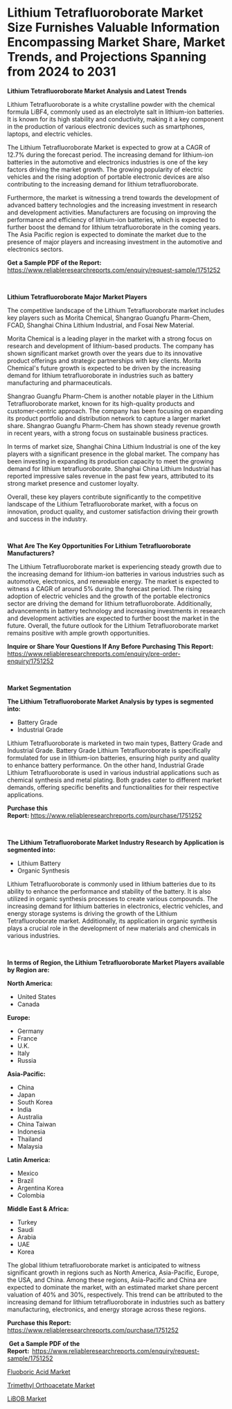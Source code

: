 <p><h1>Lithium Tetrafluoroborate Market Size Furnishes Valuable Information Encompassing Market Share, Market Trends, and Projections Spanning from 2024 to 2031</h1></p><p><strong>Lithium Tetrafluoroborate Market Analysis and Latest Trends</strong></p>
<p><p>Lithium Tetrafluoroborate is a white crystalline powder with the chemical formula LiBF4, commonly used as an electrolyte salt in lithium-ion batteries. It is known for its high stability and conductivity, making it a key component in the production of various electronic devices such as smartphones, laptops, and electric vehicles.</p><p>The Lithium Tetrafluoroborate Market is expected to grow at a CAGR of 12.7% during the forecast period. The increasing demand for lithium-ion batteries in the automotive and electronics industries is one of the key factors driving the market growth. The growing popularity of electric vehicles and the rising adoption of portable electronic devices are also contributing to the increasing demand for lithium tetrafluoroborate.</p><p>Furthermore, the market is witnessing a trend towards the development of advanced battery technologies and the increasing investment in research and development activities. Manufacturers are focusing on improving the performance and efficiency of lithium-ion batteries, which is expected to further boost the demand for lithium tetrafluoroborate in the coming years. The Asia Pacific region is expected to dominate the market due to the presence of major players and increasing investment in the automotive and electronics sectors.</p></p>
<p><strong>Get a Sample PDF of the Report:&nbsp;</strong> <a href="https://www.reliableresearchreports.com/enquiry/request-sample/1751252">https://www.reliableresearchreports.com/enquiry/request-sample/1751252</a></p>
<p>&nbsp;</p>
<p><strong>Lithium Tetrafluoroborate Major Market Players</strong></p>
<p><p>The competitive landscape of the Lithium Tetrafluoroborate market includes key players such as Morita Chemical, Shangrao Guangfu Pharm-Chem, FCAD, Shanghai China Lithium Industrial, and Fosai New Material. </p><p>Morita Chemical is a leading player in the market with a strong focus on research and development of lithium-based products. The company has shown significant market growth over the years due to its innovative product offerings and strategic partnerships with key clients. Morita Chemical's future growth is expected to be driven by the increasing demand for lithium tetrafluoroborate in industries such as battery manufacturing and pharmaceuticals.</p><p>Shangrao Guangfu Pharm-Chem is another notable player in the Lithium Tetrafluoroborate market, known for its high-quality products and customer-centric approach. The company has been focusing on expanding its product portfolio and distribution network to capture a larger market share. Shangrao Guangfu Pharm-Chem has shown steady revenue growth in recent years, with a strong focus on sustainable business practices.</p><p>In terms of market size, Shanghai China Lithium Industrial is one of the key players with a significant presence in the global market. The company has been investing in expanding its production capacity to meet the growing demand for lithium tetrafluoroborate. Shanghai China Lithium Industrial has reported impressive sales revenue in the past few years, attributed to its strong market presence and customer loyalty.</p><p>Overall, these key players contribute significantly to the competitive landscape of the Lithium Tetrafluoroborate market, with a focus on innovation, product quality, and customer satisfaction driving their growth and success in the industry.</p></p>
<p>&nbsp;</p>
<p><strong>What Are The Key Opportunities For Lithium Tetrafluoroborate Manufacturers?</strong></p>
<p><p>The Lithium Tetrafluoroborate market is experiencing steady growth due to the increasing demand for lithium-ion batteries in various industries such as automotive, electronics, and renewable energy. The market is expected to witness a CAGR of around 5% during the forecast period. The rising adoption of electric vehicles and the growth of the portable electronics sector are driving the demand for lithium tetrafluoroborate. Additionally, advancements in battery technology and increasing investments in research and development activities are expected to further boost the market in the future. Overall, the future outlook for the Lithium Tetrafluoroborate market remains positive with ample growth opportunities.</p></p>
<p><strong>Inquire or Share Your Questions If Any Before Purchasing This Report:</strong> <a href="https://www.reliableresearchreports.com/enquiry/pre-order-enquiry/1751252">https://www.reliableresearchreports.com/enquiry/pre-order-enquiry/1751252</a></p>
<p>&nbsp;</p>
<p><strong>Market Segmentation</strong></p>
<p><strong>The Lithium Tetrafluoroborate Market Analysis by types is segmented into:</strong></p>
<p><ul><li>Battery Grade</li><li>Industrial Grade</li></ul></p>
<p><p>Lithium Tetrafluoroborate is marketed in two main types, Battery Grade and Industrial Grade. Battery Grade Lithium Tetrafluoroborate is specifically formulated for use in lithium-ion batteries, ensuring high purity and quality to enhance battery performance. On the other hand, Industrial Grade Lithium Tetrafluoroborate is used in various industrial applications such as chemical synthesis and metal plating. Both grades cater to different market demands, offering specific benefits and functionalities for their respective applications.</p></p>
<p><strong>Purchase this Report:&nbsp;</strong><a href="https://www.reliableresearchreports.com/purchase/1751252">https://www.reliableresearchreports.com/purchase/1751252</a></p>
<p>&nbsp;</p>
<p><strong>The Lithium Tetrafluoroborate Market Industry Research by Application is segmented into:</strong></p>
<p><ul><li>Lithium Battery</li><li>Organic Synthesis</li></ul></p>
<p><p>Lithium Tetrafluoroborate is commonly used in lithium batteries due to its ability to enhance the performance and stability of the battery. It is also utilized in organic synthesis processes to create various compounds. The increasing demand for lithium batteries in electronics, electric vehicles, and energy storage systems is driving the growth of the Lithium Tetrafluoroborate market. Additionally, its application in organic synthesis plays a crucial role in the development of new materials and chemicals in various industries.</p></p>
<p>&nbsp;</p>
<p><strong>In terms of Region, the Lithium Tetrafluoroborate Market Players available by Region are:</strong></p>
<p>
    <p> <strong> North America: </strong>
        <ul>
            <li>United States</li>
            <li>Canada</li>
        </ul>
        </p> 
    <p> <strong> Europe: </strong>
        <ul>
            <li>Germany</li>
            <li>France</li>
            <li>U.K.</li>
            <li>Italy</li>
            <li>Russia</li>
        </ul>
        </p> 
    <p> <strong> Asia-Pacific: </strong>
        <ul>
            <li>China</li>
            <li>Japan</li>
            <li>South Korea</li>
            <li>India</li>
            <li>Australia</li>
            <li>China Taiwan</li>
            <li>Indonesia</li>
            <li>Thailand</li>
            <li>Malaysia</li>
        </ul>
        </p> 
    <p> <strong> Latin America: </strong>
        <ul>
            <li>Mexico</li>
            <li>Brazil</li>
            <li>Argentina Korea</li>
            <li>Colombia</li>
        </ul>
        </p> 
    <p> <strong> Middle East & Africa: </strong>
        <ul>
            <li>Turkey</li>
            <li>Saudi</li>
            <li>Arabia</li>
            <li>UAE</li>
            <li>Korea</li>
        </ul>
    </p>
    </p>
<p><p>The global lithium tetrafluoroborate market is anticipated to witness significant growth in regions such as North America, Asia-Pacific, Europe, the USA, and China. Among these regions, Asia-Pacific and China are expected to dominate the market, with an estimated market share percent valuation of 40% and 30%, respectively. This trend can be attributed to the increasing demand for lithium tetrafluoroborate in industries such as battery manufacturing, electronics, and energy storage across these regions.</p></p>
<p><strong>Purchase this Report: </strong><a href="https://www.reliableresearchreports.com/purchase/1751252">https://www.reliableresearchreports.com/purchase/1751252</a></p>
<p>&nbsp;<strong>Get a Sample PDF of the Report:&nbsp;&nbsp;</strong><a href="https://www.reliableresearchreports.com/enquiry/request-sample/1751252">https://www.reliableresearchreports.com/enquiry/request-sample/1751252</a></p>
<p><strong></strong></p>
<p><p><a href="https://github.com/dx0328/Market-Research-Report-List-1/blob/main/fluoboric-acid-market.md">Fluoboric Acid Market</a></p><p><a href="https://github.com/juancolorado15/Market-Research-Report-List-1/blob/main/trimethyl-orthoacetate-market.md">Trimethyl Orthoacetate Market</a></p><p><a href="https://github.com/Glendatilghmankmgz0rbhwpy/Market-Research-Report-List-1/blob/main/libob-market.md">LiBOB Market</a></p></p>